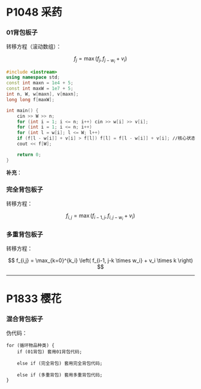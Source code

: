 # P1048 采药

### 01背包板子

转移方程（滚动数组）：

$$
f_j = \max(f_j, f_{j-w_i} + v_i)
$$

```c++
#include <iostream>
using namespace std;
const int maxn = 1e4 + 5;
const int maxW = 1e7 + 5;
int n, W, w[maxn], v[maxn];
long long f[maxW];

int main() {
    cin >> W >> n;
    for (int i = 1; i <= n; i++) cin >> w[i] >> v[i];
    for (int i = 1; i <= n; i++)
    for (int l = w[i]; l <= W; l++)
    if (f[l - w[i]] + v[i] > f[l]) f[l] = f[l - w[i]] + v[i]; ∕∕核心状态方程
    cout << f[W];

    return 0;
}
```

**补充**：

### 完全背包板子

转移方程：

$$
f_{i,j} = \max(f_{i-1,j}, f_{i,j-w_i} + v_i)
$$

### 多重背包板子

转移方程：

$$
f_{i,j} = \max_{k=0}^{k_i} \left( f_{i-1, j-k \times w_i} + v_i \times k \right)
$$

----------

# P1833 樱花

### 混合背包板子

伪代码：
```
for (循环物品种类) {
    if (01背包) 套用01背包代码;

    else if (完全背包) 套用完全背包代码;
    
    else if (多重背包) 套用多重背包代码;
}
```
